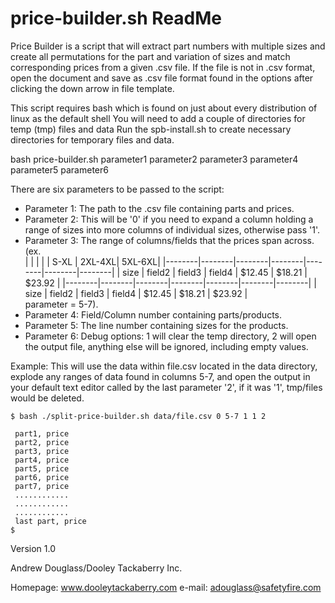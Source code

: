 # price-builder.sh ReadMe

Price Builder is a script that will extract part numbers with multiple sizes and create all permutations for the part and variation of sizes and match corresponding prices from a given .csv file. If the file is not in .csv format, open the document and save as .csv file format found in the options after clicking the down arrow in file template.

This script requires bash which is found on just about every distribution of linux as the default shell
You will need to add a couple of directories for temp (tmp) files and data
Run the spb-install.sh to create necessary directories for temporary files and data.

bash price-builder.sh parameter1 parameter2 parameter3 parameter4 parameter5 parameter6

There are six parameters to be passed to the script:
* Parameter 1: The path to the .csv file containing parts and prices.
* Parameter 2: This will be '0' if you need to expand a column holding a range of sizes into more columns of individual sizes, otherwise pass '1'.
* Parameter 3: The range of columns/fields that the prices span across. (ex.  
|        |        |        |        |  S-XL  | 2XL-4XL| 5XL-6XL|
|--------|--------|--------|--------|--------|--------|--------|
|  size  | field2 | field3 | field4 | $12.45 | $18.21 | $23.92 |
|--------|--------|--------|--------|--------|--------|--------|
|  size  | field2 | field3 | field4 | $12.45 | $18.21 | $23.92 |  
parameter = 5-7).
* Parameter 4: Field/Column number containing parts/products.
* Parameter 5: The line number containing sizes for the products.
* Parameter 6: Debug options: 1 will clear the temp directory, 2 will open the output file, anything else will be ignored, including empty values.

Example:
This will use the data within file.csv located in the data directory, explode any ranges of data found in columns 5-7, and open the output in your default text editor called by the last parameter '2', if it was '1', tmp/files would be deleted.
```
$ bash ./split-price-builder.sh data/file.csv 0 5-7 1 1 2

 part1, price
 part2, price
 part3, price
 part4, price
 part5, price
 part6, price
 part7, price
 ............
 ............
 ............
 last part, price
$
```
Version 1.0

Andrew Douglass/Dooley Tackaberry Inc.

Homepage: www.dooleytackaberry.com
e-mail: adouglass@safetyfire.com